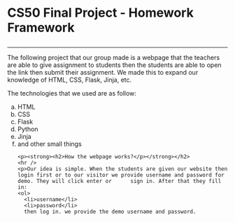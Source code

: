 <p><strong><h1>CS50 Final Project - Homework Framework</p></strong></h1>
<hr />
<p>The following project that our group made is a webpage that the teachers are able to give assignment to students then the students are able to open the link then submit their assignment. We made this to expand our knowledge of HTML, CSS, Flask, Jinja, etc.</p>
<p>The technologies that we used are as follow:
  <ol type='a'>
    <li>HTML</li>
    <li>CSS</li>
    <li>Flask</li>
    <li>Python</li>
    <li>Jinja</li>
    <li>and other small things</li>
    
    <p><strong><h2>How the webpage works?</p></strong></h2>
    <hr />
    <p>Our idea is simple. When the students are given our website then login first or to our visitor we provide username and password for demo. They will click enter or      sign in. After that they fill in:
    <ol>
      <li>username</li>
      <li>password</li>
      then log in. we provide the demo username and password. 
    
    
